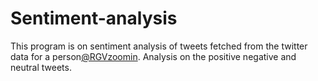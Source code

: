 # Sentiment-analysis
This program is on sentiment analysis of tweets fetched from the twitter data for a person[@RGVzoomin](https://twitter.com/RGVzoomin).
Analysis on the positive negative and neutral tweets.
